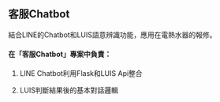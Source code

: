 
<H2>客服Chatbot</H2>

結合LINE的Chatbot和LUIS語意辨識功能，應用在電熱水器的報修。


<H4>在「客服Chatbot」專案中負責：</H4>

1. LINE Chatbot利用Flask和LUIS Api整合 

2. LUIS判斷結果後的基本對話邏輯
